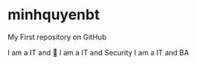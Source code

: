# minhquyenbt
My First repository on GitHub

I am a IT and 🕺
I am a IT and Security
I am a IT and BA